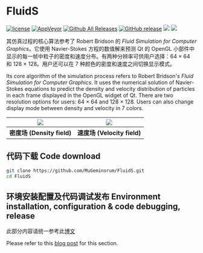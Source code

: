 ﻿# FluidS
[![license](https://img.shields.io/github/license/MuGeminorum/FluidS.svg)](https://github.com/MuGeminorum/FluidS/blob/main/LICENSE)
[![AppVeyor](https://img.shields.io/appveyor/ci/MuGeminorum/FluidS.svg?logo=appveyor)](https://ci.appveyor.com/project/MuGeminorum/FluidS)
[![Github All Releases](https://img.shields.io/github/downloads/MuGeminorum/FluidS/total.svg)](https://github.com/MuGeminorum/FluidS/releases)
[![GitHub release](https://img.shields.io/github/release/MuGeminorum/FluidS.svg)](https://github.com/MuGeminorum/FluidS/releases/latest)
[![](https://img.shields.io/badge/bilibili-BV1LM4y1Q7K1-fc8bab.svg)](https://www.bilibili.com/video/BV1LM4y1Q7K1)
[![](https://img.shields.io/badge/cnblog-17181715-075db3.svg)](https://www.cnblogs.com/MuGeminorum/p/17181715.html)

其仿真过程的核心算法参考了 Robert Bridson 的 _Fluid Simulation for Computer Graphics_。它使用 Navier-Stokes 方程的数值解来预测 Qt 的 OpenGL 小部件中显示的每一帧中粒子的密度和速度分布。有两种分辨率可供用户选择：64 × 64 和 128 × 128。用户还可以在 7 种颜色的密度和速度之间切换显示模式。

Its core algorithm of the simulation process refers to Robert Bridson's _Fluid Simulation for Computer Graphics_. It uses the numerical solution of Navier-Stokes equations to predict the density and velocity distribution of particles in each frame displayed in the OpenGL widget of Qt. There are two resolution options for users: 64 × 64 and 128 × 128. Users can also change display mode between density and velocity in 7 colors.

| ![](https://user-images.githubusercontent.com/20459298/233125917-4eb82aec-a305-4e92-8bb7-88fb5f52d775.PNG) | ![](https://user-images.githubusercontent.com/20459298/233125957-1e9ed77d-85f5-40a5-873d-86efc9adba2f.PNG) |
| :--------------------------------------------------------------------------------------------------------: | :--------------------------------------------------------------------------------------------------------: |
|                                         **密度场 (Density field)**                                         |                                        **速度场 (Velocity field)**                                         |

## 代码下载 Code download
```bash
git clone https://github.com/MuGeminorum/FluidS.git
cd FluidS
```

## 环境安装配置及代码调试发布 Environment installation, configuration & code debugging, release
此部分内容请统一参考此[博文](https://www.cnblogs.com/MuGeminorum/p/17017055.html)

Please refer to this [blog post](https://www.cnblogs.com/MuGeminorum/p/17017063.html) for this section.